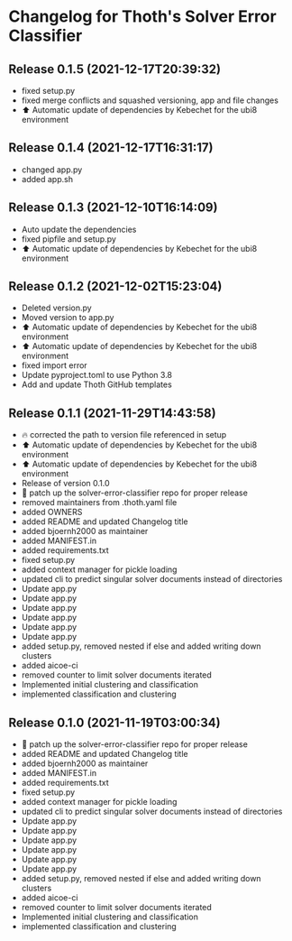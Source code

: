 # Changelog for Thoth's Solver Error Classifier

## Release 0.1.5 (2021-12-17T20:39:32)
* fixed setup.py
* fixed merge conflicts and squashed versioning, app and file changes
* :arrow_up: Automatic update of dependencies by Kebechet for the ubi8 environment

## Release 0.1.4 (2021-12-17T16:31:17)
* changed app.py
* added app.sh

## Release 0.1.3 (2021-12-10T16:14:09)
* Auto update the dependencies
* fixed pipfile and setup.py
* :arrow_up: Automatic update of dependencies by Kebechet for the ubi8 environment

## Release 0.1.2 (2021-12-02T15:23:04)
* Deleted version.py
* Moved version to app.py
* :arrow_up: Automatic update of dependencies by Kebechet for the ubi8 environment
* :arrow_up: Automatic update of dependencies by Kebechet for the ubi8 environment
* fixed import error
* Update pyproject.toml to use Python 3.8
* Add and update Thoth GitHub templates

## Release 0.1.1 (2021-11-29T14:43:58)
* :fire: corrected the path to version file referenced in setup
* :arrow_up: Automatic update of dependencies by Kebechet for the ubi8 environment
* :arrow_up: Automatic update of dependencies by Kebechet for the ubi8 environment
* Release of version 0.1.0
* :hatching_chick: patch up the solver-error-classifier repo for proper release
* removed maintainers from .thoth.yaml file
* added OWNERS
* added README and updated Changelog title
* added bjoernh2000 as maintainer
* added MANIFEST.in
* added requirements.txt
* fixed setup.py
* added context manager for pickle loading
* updated cli to predict singular solver documents instead of directories
* Update app.py
* Update app.py
* Update app.py
* Update app.py
* Update app.py
* Update app.py
* added setup.py, removed nested if else and added writing down clusters
* added aicoe-ci
* removed counter to limit solver documents iterated
* Implemented initial clustering and classification
* implemented classification and clustering

## Release 0.1.0 (2021-11-19T03:00:34)
* :hatching_chick: patch up the solver-error-classifier repo for proper release
* added README and updated Changelog title
* added bjoernh2000 as maintainer
* added MANIFEST.in
* added requirements.txt
* fixed setup.py
* added context manager for pickle loading
* updated cli to predict singular solver documents instead of directories
* Update app.py
* Update app.py
* Update app.py
* Update app.py
* Update app.py
* Update app.py
* added setup.py, removed nested if else and added writing down clusters
* added aicoe-ci
* removed counter to limit solver documents iterated
* Implemented initial clustering and classification
* implemented classification and clustering

